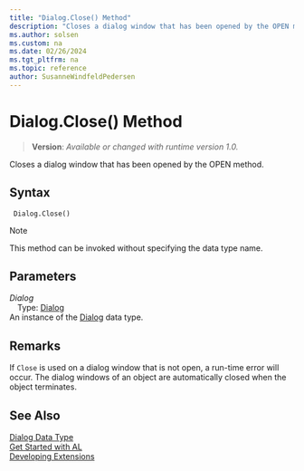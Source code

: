 ```yaml
---
title: "Dialog.Close() Method"
description: "Closes a dialog window that has been opened by the OPEN method."
ms.author: solsen
ms.custom: na
ms.date: 02/26/2024
ms.tgt_pltfrm: na
ms.topic: reference
author: SusanneWindfeldPedersen
---
```

[//]: # (START>DO_NOT_EDIT)
[//]: # (IMPORTANT:Do not edit any of the content between here and the END>DO_NOT_EDIT.)
[//]: # (Any modifications should be made in the .xml files in the ModernDev repo.)
# Dialog.Close() Method
> **Version**: _Available or changed with runtime version 1.0._

Closes a dialog window that has been opened by the OPEN method.


## Syntax
```AL
 Dialog.Close()
```
> [!NOTE]
> This method can be invoked without specifying the data type name.
## Parameters
*Dialog*  
&emsp;Type: [Dialog](dialog-data-type.md)  
An instance of the [Dialog](dialog-data-type.md) data type.  


[//]: # (IMPORTANT: END>DO_NOT_EDIT)

## Remarks  

If `Close` is used on a dialog window that is not open, a run-time error will occur. The dialog windows of an object are automatically closed when the object terminates. 

## See Also
[Dialog Data Type](dialog-data-type.md)  
[Get Started with AL](../../devenv-get-started.md)  
[Developing Extensions](../../devenv-dev-overview.md)